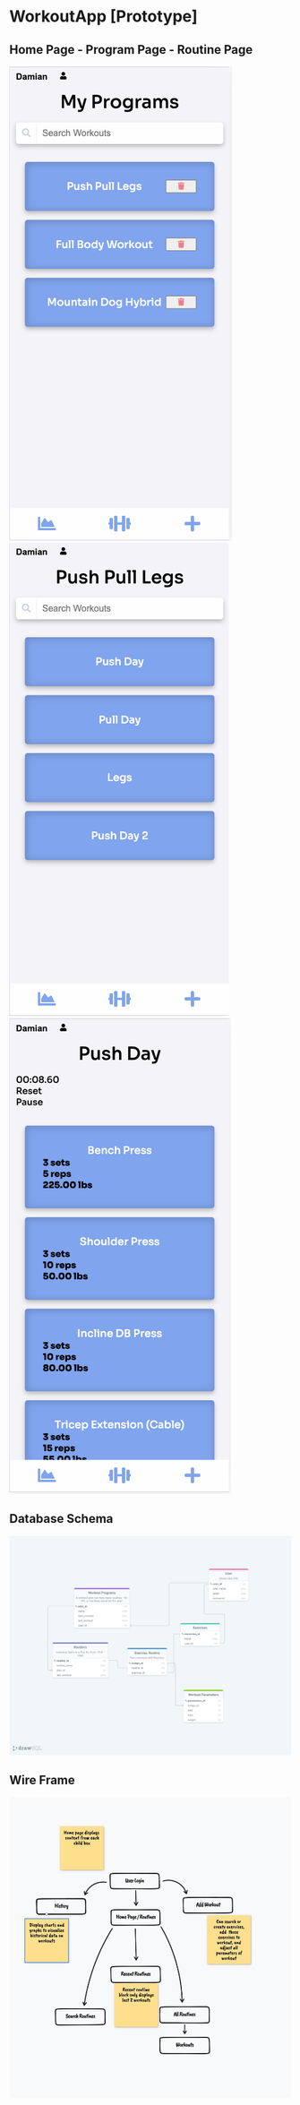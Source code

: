 # WorkoutApp [Prototype]
## Home Page - Program Page - Routine Page
<img src="images/Home Page.png">
<img src="images/Program Page.png">
<img src="images/Routine Page.png">

## Database Schema
<img src="images/PrototypeVersionDBModel.png">

## Wire Frame
<img src="images/WireFrame.png">
